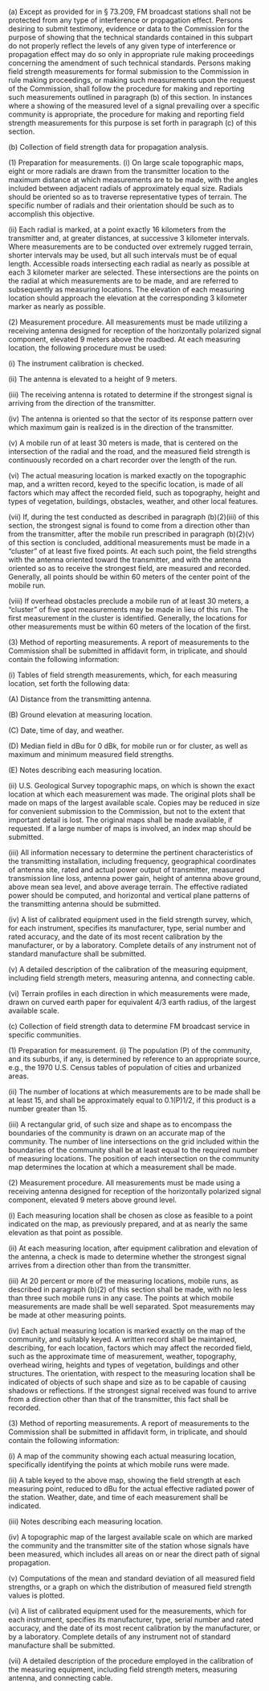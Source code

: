 (a) Except as provided for in § 73.209, FM broadcast stations shall not be protected from any type of interference or propagation effect. Persons desiring to submit testimony, evidence or data to the Commission for the purpose of showing that the technical standards contained in this subpart do not properly reflect the levels of any given type of interference or propagation effect may do so only in appropriate rule making proceedings concerning the amendment of such technical standards. Persons making field strength measurements for formal submission to the Commission in rule making proceedings, or making such measurements upon the request of the Commission, shall follow the procedure for making and reporting such measurements outlined in paragraph (b) of this section. In instances where a showing of the measured level of a signal prevailing over a specific community is appropriate, the procedure for making and reporting field strength measurements for this purpose is set forth in paragraph (c) of this section.

(b) Collection of field strength data for propagation analysis.

(1) Preparation for measurements. (i) On large scale topographic maps, eight or more radials are drawn from the transmitter location to the maximum distance at which measurements are to be made, with the angles included between adjacent radials of approximately equal size. Radials should be oriented so as to traverse representative types of terrain. The specific number of radials and their orientation should be such as to accomplish this objective.

(ii) Each radial is marked, at a point exactly 16 kilometers from the transmitter and, at greater distances, at successive 3 kilometer intervals. Where measurements are to be conducted over extremely rugged terrain, shorter intervals may be used, but all such intervals must be of equal length. Accessible roads intersecting each radial as nearly as possible at each 3 kilometer marker are selected. These intersections are the points on the radial at which measurements are to be made, and are referred to subsequently as measuring locations. The elevation of each measuring location should approach the elevation at the corresponding 3 kilometer marker as nearly as possible.

(2) Measurement procedure. All measurements must be made utilizing a receiving antenna designed for reception of the horizontally polarized signal component, elevated 9 meters above the roadbed. At each measuring location, the following procedure must be used:

(i) The instrument calibration is checked.

(ii) The antenna is elevated to a height of 9 meters.

(iii) The receiving antenna is rotated to determine if the strongest signal is arriving from the direction of the transmitter.

(iv) The antenna is oriented so that the sector of its response pattern over which maximum gain is realized is in the direction of the transmitter.

(v) A mobile run of at least 30 meters is made, that is centered on the intersection of the radial and the road, and the measured field strength is continuously recorded on a chart recorder over the length of the run.

(vi) The actual measuring location is marked exactly on the topographic map, and a written record, keyed to the specific location, is made of all factors which may affect the recorded field, such as topography, height and types of vegetation, buildings, obstacles, weather, and other local features.

(vii) If, during the test conducted as described in paragraph (b)(2)(iii) of this section, the strongest signal is found to come from a direction other than from the transmitter, after the mobile run prescribed in paragraph (b)(2)(v) of this section is concluded, additional measurements must be made in a “cluster” of at least five fixed points. At each such point, the field strengths with the antenna oriented toward the transmitter, and with the antenna oriented so as to receive the strongest field, are measured and recorded. Generally, all points should be within 60 meters of the center point of the mobile run.

(viii) If overhead obstacles preclude a mobile run of at least 30 meters, a “cluster” of five spot measurements may be made in lieu of this run. The first measurement in the cluster is identified. Generally, the locations for other measurements must be within 60 meters of the location of the first.

(3) Method of reporting measurements. A report of measurements to the Commission shall be submitted in affidavit form, in triplicate, and should contain the following information:

(i) Tables of field strength measurements, which, for each measuring location, set forth the following data:

(A) Distance from the transmitting antenna.

(B) Ground elevation at measuring location.

(C) Date, time of day, and weather.

(D) Median field in dBu for 0 dBk, for mobile run or for cluster, as well as maximum and minimum measured field strengths.

(E) Notes describing each measuring location.

(ii) U.S. Geological Survey topographic maps, on which is shown the exact location at which each measurement was made. The original plots shall be made on maps of the largest available scale. Copies may be reduced in size for convenient submission to the Commission, but not to the extent that important detail is lost. The original maps shall be made available, if requested. If a large number of maps is involved, an index map should be submitted.

(iii) All information necessary to determine the pertinent characteristics of the transmitting installation, including frequency, geographical coordinates of antenna site, rated and actual power output of transmitter, measured transmission line loss, antenna power gain, height of antenna above ground, above mean sea level, and above average terrain. The effective radiated power should be computed, and horizontal and vertical plane patterns of the transmitting antenna should be submitted.

(iv) A list of calibrated equipment used in the field strength survey, which, for each instrument, specifies its manufacturer, type, serial number and rated accuracy, and the date of its most recent calibration by the manufacturer, or by a laboratory. Complete details of any instrument not of standard manufacture shall be submitted.

(v) A detailed description of the calibration of the measuring equipment, including field strength meters, measuring antenna, and connecting cable.

(vi) Terrain profiles in each direction in which measurements were made, drawn on curved earth paper for equivalent 4/3 earth radius, of the largest available scale.

(c) Collection of field strength data to determine FM broadcast service in specific communities.

(1) Preparation for measurement. (i) The population (P) of the community, and its suburbs, if any, is determined by reference to an appropriate source, e.g., the 1970 U.S. Census tables of population of cities and urbanized areas.

(ii) The number of locations at which measurements are to be made shall be at least 15, and shall be approximately equal to 0.1(P)1/2, if this product is a number greater than 15.

(iii) A rectangular grid, of such size and shape as to encompass the boundaries of the community is drawn on an accurate map of the community. The number of line intersections on the grid included within the boundaries of the community shall be at least equal to the required number of measuring locations. The position of each intersection on the community map determines the location at which a measurement shall be made.

(2) Measurement procedure. All measurements must be made using a receiving antenna designed for reception of the horizontally polarized signal component, elevated 9 meters above ground level.

(i) Each measuring location shall be chosen as close as feasible to a point indicated on the map, as previously prepared, and at as nearly the same elevation as that point as possible.

(ii) At each measuring location, after equipment calibration and elevation of the antenna, a check is made to determine whether the strongest signal arrives from a direction other than from the transmitter.

(iii) At 20 percent or more of the measuring locations, mobile runs, as described in paragraph (b)(2) of this section shall be made, with no less than three such mobile runs in any case. The points at which mobile measurements are made shall be well separated. Spot measurements may be made at other measuring points.

(iv) Each actual measuring location is marked exactly on the map of the community, and suitably keyed. A written record shall be maintained, describing, for each location, factors which may affect the recorded field, such as the approximate time of measurement, weather, topography, overhead wiring, heights and types of vegetation, buildings and other structures. The orientation, with respect to the measuring location shall be indicated of objects of such shape and size as to be capable of causing shadows or reflections. If the strongest signal received was found to arrive from a direction other than that of the transmitter, this fact shall be recorded.

(3) Method of reporting measurements. A report of measurements to the Commission shall be submitted in affidavit form, in triplicate, and should contain the following information:

(i) A map of the community showing each actual measuring location, specifically identifying the points at which mobile runs were made.

(ii) A table keyed to the above map, showing the field strength at each measuring point, reduced to dBu for the actual effective radiated power of the station. Weather, date, and time of each measurement shall be indicated.

(iii) Notes describing each measuring location.

(iv) A topographic map of the largest available scale on which are marked the community and the transmitter site of the station whose signals have been measured, which includes all areas on or near the direct path of signal propagation.

(v) Computations of the mean and standard deviation of all measured field strengths, or a graph on which the distribution of measured field strength values is plotted.

(vi) A list of calibrated equipment used for the measurements, which for each instrument, specifies its manufacturer, type, serial number and rated accuracy, and the date of its most recent calibration by the manufacturer, or by a laboratory. Complete details of any instrument not of standard manufacture shall be submitted.

(vii) A detailed description of the procedure employed in the calibration of the measuring equipment, including field strength meters, measuring antenna, and connecting cable.

